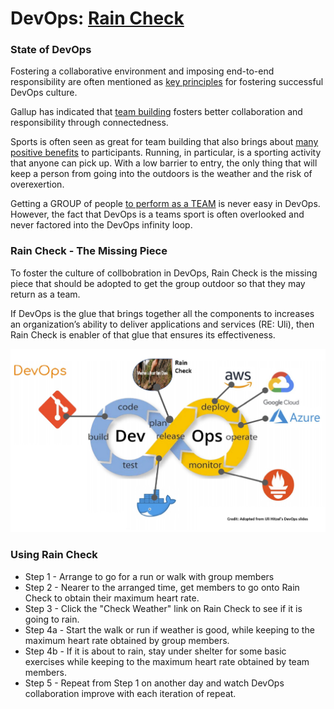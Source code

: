 # DevOps: [Rain Check](index.html)

### State of DevOps

Fostering a collaborative environment and imposing end-to-end responsibility are often mentioned as [key principles](https://www.cmswire.com/information-management/7-key-principles-for-a-successful-devops-culture/) for fostering successful DevOps culture.

Gallup has indicated that [team building](https://www.gallup.com/cliftonstrengths/en/278225/how-to-improve-teamwork.aspx) fosters better collaboration and responsibility through connectedness.

Sports is often seen as great for team building that also brings about [many positive benefits](https://runnersfirst.co.uk/team-building/#:~:text=Running%20as%20part%20of%20team,re%20doing%20a%20great%20job.) to participants.  Running, in particular, is a sporting activity that anyone can pick up.  With a low barrier to entry, the only thing that will keep a person from going into the outdoors is the weather and the risk of overexertion.

Getting a GROUP of people [to perform as a TEAM](https://medium.com/@XebiaLabs/devops-is-a-team-sport-876555fe3b88) is never easy in DevOps.  However, the fact that DevOps is a teams sport is often overlooked and never factored into the DevOps infinity loop.

### Rain Check - The Missing Piece

To foster the culture of collbobration in DevOps, Rain Check is the missing piece that should be adopted to get the group outdoor so that they may return as a team.

If DevOps is the glue that brings together all the components to increases an organization’s ability to deliver applications and services (RE: Uli), then Rain Check is enabler of that glue that ensures its effectiveness.

![](New_DevOps.jpg)

### Using Rain Check
* Step 1 - Arrange to go for a run or walk with group members
* Step 2 - Nearer to the arranged time, get members to go onto Rain Check to obtain their maximum heart rate.
* Step 3 - Click the "Check Weather" link on Rain Check to see if it is going to rain.
* Step 4a - Start the walk or run if weather is good, while keeping to the maximum heart rate obtained by group members.
* Step 4b - If it is about to rain, stay under shelter for some basic exercises while keeping to the maximum heart rate obtained by team members. 
* Step 5 - Repeat from Step 1 on another day and watch DevOps collaboration improve with each iteration of repeat.
